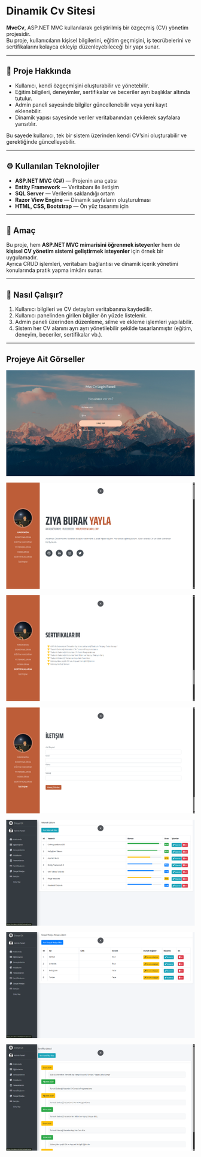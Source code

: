 # Dinamik Cv Sitesi
**MvcCv**, ASP.NET MVC kullanılarak geliştirilmiş bir özgeçmiş (CV) yönetim projesidir.  
Bu proje, kullanıcıların kişisel bilgilerini, eğitim geçmişini, iş tecrübelerini ve sertifikalarını kolayca ekleyip düzenleyebileceği bir yapı sunar.  

---

## 🔎 Proje Hakkında

- Kullanıcı, kendi özgeçmişini oluşturabilir ve yönetebilir.  
- Eğitim bilgileri, deneyimler, sertifikalar ve beceriler ayrı başlıklar altında tutulur.  
- Admin paneli sayesinde bilgiler güncellenebilir veya yeni kayıt eklenebilir.  
- Dinamik yapısı sayesinde veriler veritabanından çekilerek sayfalara yansıtılır.  

Bu sayede kullanıcı, tek bir sistem üzerinden kendi CV’sini oluşturabilir ve gerektiğinde güncelleyebilir.  

---

## ⚙️ Kullanılan Teknolojiler

- **ASP.NET MVC (C#)** — Projenin ana çatısı  
- **Entity Framework** — Veritabanı ile iletişim  
- **SQL Server** — Verilerin saklandığı ortam  
- **Razor View Engine** — Dinamik sayfaların oluşturulması  
- **HTML, CSS, Bootstrap** — Ön yüz tasarımı için  

---

## 🎯 Amaç

Bu proje, hem **ASP.NET MVC mimarisini öğrenmek isteyenler** hem de **kişisel CV yönetim sistemi geliştirmek isteyenler** için örnek bir uygulamadır.  
Ayrıca CRUD işlemleri, veritabanı bağlantısı ve dinamik içerik yönetimi konularında pratik yapma imkânı sunar.  

---

## 🚀 Nasıl Çalışır?

1. Kullanıcı bilgileri ve CV detayları veritabanına kaydedilir.  
2. Kullanıcı panelinden girilen bilgiler ön yüzde listelenir.  
3. Admin paneli üzerinden düzenleme, silme ve ekleme işlemleri yapılabilir.  
4. Sistem her CV alanını ayrı ayrı yönetilebilir şekilde tasarlanmıştır (eğitim, deneyim, beceriler, sertifikalar vb.).  

---

## Projeye Ait Görseller 

![İmage](https://github.com/ZiyaBurakYayla/MvcCv/blob/master/MvcCv/Image/Ekran%20g%C3%B6r%C3%BCnt%C3%BCs%C3%BC%202025-10-01%20014919.png)

![İmage](https://github.com/ZiyaBurakYayla/MvcCv/blob/master/MvcCv/Image/Ekran%20g%C3%B6r%C3%BCnt%C3%BCs%C3%BC%202025-10-01%20020030.png)

![İmage](https://github.com/ZiyaBurakYayla/MvcCv/blob/master/MvcCv/Image/Ekran%20g%C3%B6r%C3%BCnt%C3%BCs%C3%BC%202025-10-01%20020052.png)

![İmage](https://github.com/ZiyaBurakYayla/MvcCv/blob/master/MvcCv/Image/Ekran%20g%C3%B6r%C3%BCnt%C3%BCs%C3%BC%202025-10-01%20020059.png)

![İmage](https://github.com/ZiyaBurakYayla/MvcCv/blob/master/MvcCv/Image/Ekran%20g%C3%B6r%C3%BCnt%C3%BCs%C3%BC%202025-10-01%20015034.png)

![İmage](https://github.com/ZiyaBurakYayla/MvcCv/blob/master/MvcCv/Image/Ekran%20g%C3%B6r%C3%BCnt%C3%BCs%C3%BC%202025-10-01%20015101.png)

![İmage](https://github.com/ZiyaBurakYayla/MvcCv/blob/master/MvcCv/Image/Ekran%20g%C3%B6r%C3%BCnt%C3%BCs%C3%BC%202025-10-01%20015118.png)

 

